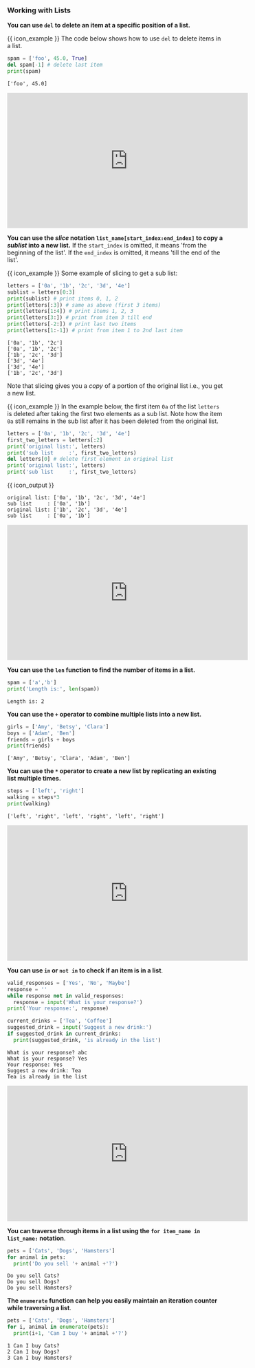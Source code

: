 ### Working with Lists

**You can use `del` to delete an item at a specific position of a list.**

<tip-box>

{{ icon_example }} The code below shows how to use `del` to delete items in a list.

<include src="inputOutput.md" boilerplate>
<span id="input">

```python
spam = ['foo', 45.0, True]
del spam[-1] # delete last item
print(spam)
```
</span>
<span id="output">

```
['foo', 45.0]
```
</span>
</include>

</tip-box>

<panel type="seamless" header="%%{{ icon_video }} Deleting items from a list%%">
<iframe width="560" height="315" src="https://www.youtube.com/embed/5n6o1MaXDoE?rel=0&showinfo=0&start=534&end=581&version=11" frameborder="0" allowfullscreen></iframe>

</panel><p/>

<include src="exercisePanel.md" boilerplate var-title="Delete Head, Delete Tail" var-file="e-deleteHead.md" />


**You can use the _slice_ notation `list_name[start_index:end_index]` to copy a _<tooltip content="a portion of a list">sublist</tooltip>_ into a new list.** If the `start_index` is omitted, it means 'from the beginning of the list'. If the `end_index` is omitted, it means 'till the end of the list'.

<tip-box> 

{{ icon_example }} Some example of slicing to get a sub list:

<include src="inputOutput.md" boilerplate>
<span id="input">

```python
letters = ['0a', '1b', '2c', '3d', '4e']
sublist = letters[0:3]
print(sublist) # print items 0, 1, 2
print(letters[:3]) # same as above (first 3 items)
print(letters[1:4]) # print items 1, 2, 3
print(letters[3:]) # print from item 3 till end
print(letters[-2:]) # print last two items
print(letters[1:-1]) # print from item 1 to 2nd last item
```
</span>
<span id="output">

```
['0a', '1b', '2c']
['0a', '1b', '2c']
['1b', '2c', '3d']
['3d', '4e']
['3d', '4e']
['1b', '2c', '3d']
```
</span>
</include>

</tip-box>

Note that slicing gives you a _copy_ of a portion of the original list i.e., you get a new list.

<box>

{{ icon_example }} In the example below, the first item `0a` of the list `letters` is deleted after taking the first two elements as a sub list. Note how the item `0a` still remains in the sub list after it has been deleted from the original list.

```python
letters = ['0a', '1b', '2c', '3d', '4e']
first_two_letters = letters[:2]
print('original list:', letters)
print('sub list     :', first_two_letters)
del letters[0] # delete first element in original list
print('original list:', letters)
print('sub list     :', first_two_letters)
```
{{ icon_output }}
```{.no-line-numbers}
original list: ['0a', '1b', '2c', '3d', '4e']
sub list     : ['0a', '1b']
original list: ['1b', '2c', '3d', '4e']
sub list     : ['0a', '1b']
```

</box>


<panel type="seamless" header="%%{{ icon_video }} Accessing multiple items from a list%%">
<iframe width="560" height="315" src="https://www.youtube.com/embed/5n6o1MaXDoE?rel=0&showinfo=0&start=317&end=534&version=11" frameborder="0" allowfullscreen></iframe>

</panel><p/>

<include src="exercisePanel.md" boilerplate var-title="Get Body" var-file="e-getBody.md" />


**You can use the `len` function to find the number of items in a list.**

<tip-box> 

<include src="inputOutput.md" boilerplate>
<span id="input">

```python
spam = ['a','b']
print('Length is:', len(spam))
```
</span>
<span id="output">

```
Length is: 2
```
</span>
</include>

</tip-box>

<include src="exercisePanel.md" boilerplate var-title="Get Mid" var-file="e-getMid.md" />

**You can use the `+` operator to combine multiple lists into a new list.**

<tip-box> 

<include src="inputOutput.md" boilerplate>
<span id="input">

```python
girls = ['Amy', 'Betsy', 'Clara']
boys = ['Adam', 'Ben']
friends = girls + boys
print(friends)
```
</span>
<span id="output">

```
['Amy', 'Betsy', 'Clara', 'Adam', 'Ben']
```
</span>
</include>

</tip-box>

**You can use the `*` operator to create a new list by replicating an existing list multiple times.**

<tip-box> 

<include src="inputOutput.md" boilerplate>
<span id="input">

```python
steps = ['left', 'right']
walking = steps*3
print(walking)
```
</span>
<span id="output">

```
['left', 'right', 'left', 'right', 'left', 'right']
```
</span>
</include>


</tip-box>

<panel type="seamless" header="%%{{ icon_video }} Length of a list, list concatenation, list replication%%">
<iframe width="560" height="315" src="https://www.youtube.com/embed/5n6o1MaXDoE?rel=0&showinfo=0&start=581&end=635&version=11" frameborder="0" allowfullscreen></iframe>

</panel><p/>

<include src="exercisePanel.md" boilerplate var-title="Expand to Fill" var-file="e-expandToFill.md" />

**You can use `in` or `not in` to check if an item is in a list**. 

<tip-box> 

<include src="inputOutput.md" boilerplate>
<span id="input">

```python
valid_responses = ['Yes', 'No', 'Maybe']
response = ''
while response not in valid_responses:
  response = input('What is your response?')
print('Your response:', response)

current_drinks = ['Tea', 'Coffee']
suggested_drink = input('Suggest a new drink:')
if suggested_drink in current_drinks:
  print(suggested_drink, 'is already in the list')
```
</span>
<span id="output">

```
What is your response? abc
What is your response? Yes
Your response: Yes
Suggest a new drink: Tea
Tea is already in the list
```
</span>
</include>

<include src="tryYourOwn.md" boilerplate var-program="lists-in-not-in" />

</tip-box>

<panel type="seamless" header="%%{{ icon_video }} Checking if an item is in a list%%">
<iframe width="560" height="315" src="https://www.youtube.com/embed/5n6o1MaXDoE?rel=0&showinfo=0&start=675&end=742&version=11" frameborder="0" allowfullscreen></iframe>

</panel><p/>

<include src="exercisePanel.md" boilerplate var-title="XOR" var-file="e-xor.md" />

**You can traverse through items in a list using the `for item_name in list_name:` notation**.

<tip-box> 

<include src="inputOutput.md" boilerplate>
<span id="input">

```python
pets = ['Cats', 'Dogs', 'Hamsters']
for animal in pets:
  print('Do you sell '+ animal +'?')
```
</span>
<span id="output">

```
Do you sell Cats?
Do you sell Dogs?
Do you sell Hamsters?
```
</span>
</include>


</tip-box>

<include src="exercisePanel.md" boilerplate var-title="Print Card Deck" var-file="e-printCardDeck.md" />

**The `enumerate` function can help you easily maintain an iteration counter while traversing a list**.

<tip-box> 

<include src="inputOutput.md" boilerplate>
<span id="input">

```python
pets = ['Cats', 'Dogs', 'Hamsters']
for i, animal in enumerate(pets):
  print(i+1, 'Can I buy '+ animal +'?')
```
</span>
<span id="output">

```
1 Can I buy Cats?
2 Can I buy Dogs?
3 Can I buy Hamsters?
```
</span>
</include>


</tip-box>

<include src="exercisePanel.md" boilerplate var-title="First Quarter" var-file="e-firstQuarter.md" />